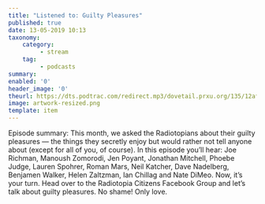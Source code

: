 ```yaml
---
title: "Listened to: Guilty Pleasures"
published: true
date: 13-05-2019 10:13
taxonomy:
    category:
         - stream
    tag:
         - podcasts
summary:
enabled: '0'
header_image: '0'
theurl: https://dts.podtrac.com/redirect.mp3/dovetail.prxu.org/135/12af9916-1a19-4e78-8d27-aa91e6c0bc19/12_Plus_Guilty_Pleasures_full.mp3
image: artwork-resized.png
template: item
---
```

 
Episode summary: This month, we asked the Radiotopians about their guilty pleasures — the things they secretly enjoy but would rather not tell anyone about (except for all of you, of course). In this episode you’ll hear: Joe Richman, Manoush Zomorodi, Jen Poyant, Jonathan Mitchell, Phoebe Judge, Lauren Spohrer, Roman Mars, Neil Katcher, Dave Nadelberg, Benjamen Walker, Helen Zaltzman, Ian Chillag and Nate DiMeo. Now, it’s your turn. Head over to the Radiotopia Citizens Facebook Group and let’s talk about guilty pleasures. No shame! Only love.
